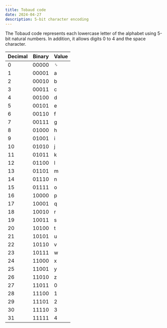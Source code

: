 ```yaml
---
title: Tobaud code
date: 2024-04-27
description: 5-bit character encoding
---
```


The Tobaud code represents each lowercase letter of the alphabet using 5-bit natural numbers.
In addition, it allows digits 0 to 4 and the space character.

| Decimal | Binary  | Value |
|---------|---------|-------|
| 0       | 00000   | ␠    |
| 1       | 00001   | a     |
| 2       | 00010   | b     |
| 3       | 00011   | c     |
| 4       | 00100   | d     |
| 5       | 00101   | e     |
| 6       | 00110   | f     |
| 7       | 00111   | g     |
| 8       | 01000   | h     |
| 9       | 01001   | i     |
| 10      | 01010   | j     |
| 11      | 01011   | k     |
| 12      | 01100   | l     |
| 13      | 01101   | m     |
| 14      | 01110   | n     |
| 15      | 01111   | o     |
| 16      | 10000   | p     |
| 17      | 10001   | q     |
| 18      | 10010   | r     |
| 19      | 10011   | s     |
| 20      | 10100   | t     |
| 21      | 10101   | u     |
| 22      | 10110   | v     |
| 23      | 10111   | w     |
| 24      | 11000   | x     |
| 25      | 11001   | y     |
| 26      | 11010   | z     |
| 27      | 11011   | 0     |
| 28      | 11100   | 1     |
| 29      | 11101   | 2     |
| 30      | 11110   | 3     |
| 31      | 11111   | 4     |
